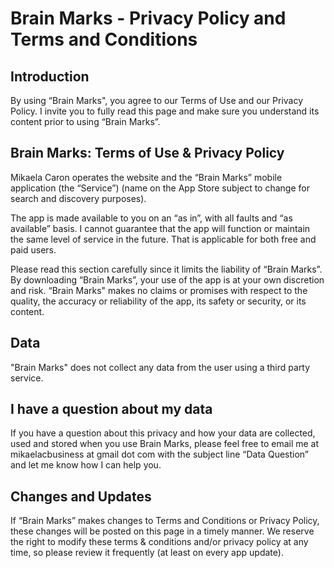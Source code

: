 # Brain Marks - Privacy Policy and Terms and Conditions
## Introduction


By using “Brain Marks", you agree to our Terms of Use and our Privacy Policy. I invite you to fully read this page and make sure you understand its content prior to using “Brain Marks”.

## Brain Marks: Terms of Use & Privacy Policy
Mikaela Caron operates the website and the “Brain Marks” mobile application (the “Service”) (name on the App Store subject to change for search and discovery purposes).

The app is made available to you on an “as in”, with all faults and “as available” basis. I cannot guarantee that the app will function or maintain the same level of service in the future. That is applicable for both free and paid users.

Please read this section carefully since it limits the liability of “Brain Marks”. By downloading “Brain Marks”, your use of the app is at your own discretion and risk. “Brain Marks" makes no claims or promises with respect to the quality, the accuracy or reliability of the app, its safety or security, or its content.

## Data
"Brain Marks" does not collect any data from the user using a third party service.

## I have a question about my data
If you have a question about this privacy and how your data are collected, used and stored when you use Brain Marks, please feel free to email me at mikaelacbusiness at gmail dot com with the subject line “Data Question” and let me know how I can help you.

## Changes and Updates
If “Brain Marks” makes changes to Terms and Conditions or Privacy Policy, these changes will be posted on this page in a timely manner. We reserve the right to modify these terms & conditions and/or privacy policy at any time, so please review it frequently (at least on every app update).
